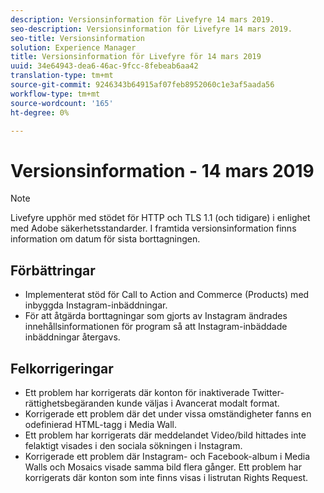 ```yaml
---
description: Versionsinformation för Livefyre 14 mars 2019.
seo-description: Versionsinformation för Livefyre 14 mars 2019.
seo-title: Versionsinformation
solution: Experience Manager
title: Versionsinformation för Livefyre för 14 mars 2019
uuid: 34e64943-dea6-46ac-9fcc-8febeab6aa42
translation-type: tm+mt
source-git-commit: 9246343b64915af07feb8952060c1e3af5aada56
workflow-type: tm+mt
source-wordcount: '165'
ht-degree: 0%

---
```



# Versionsinformation - 14 mars 2019

>[!NOTE]
>
>Livefyre upphör med stödet för HTTP och TLS 1.1 (och tidigare) i enlighet med Adobe säkerhetsstandarder.  I framtida versionsinformation finns information om datum för sista borttagningen.

## Förbättringar

* Implementerat stöd för Call to Action and Commerce (Products) med inbyggda Instagram-inbäddningar.
* För att åtgärda borttagningar som gjorts av Instagram ändrades innehållsinformationen för program så att Instagram-inbäddade inbäddningar återgavs.


## Felkorrigeringar

* Ett problem har korrigerats där konton för inaktiverade Twitter-rättighetsbegäranden kunde väljas i Avancerat modalt format.
* Korrigerade ett problem där det under vissa omständigheter fanns en odefinierad HTML-tagg i Media Wall.
* Ett problem har korrigerats där meddelandet Video/bild hittades inte felaktigt visades i den sociala sökningen i Instagram.
* Korrigerade ett problem där Instagram- och Facebook-album i Media Walls och Mosaics visade samma bild flera gånger.
Ett problem har korrigerats där konton som inte finns visas i listrutan Rights Request.